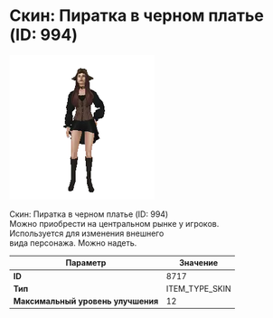 # Скин: Пиратка в черном платье (ID: 994)

![Item Image](../img/8717.webp?raw=true)

Скин: Пиратка в черном платье (ID: 994)<br>Можно приобрести на центральном рынке у игроков.<br>Используется для изменения внешнего<br>вида персонажа. Можно надеть.


| Параметр | Значение |
|----------|----------|
| **ID** | 8717 |
| **Тип** | ITEM_TYPE_SKIN |
| **Максимальный уровень улучшения** | 12 |

